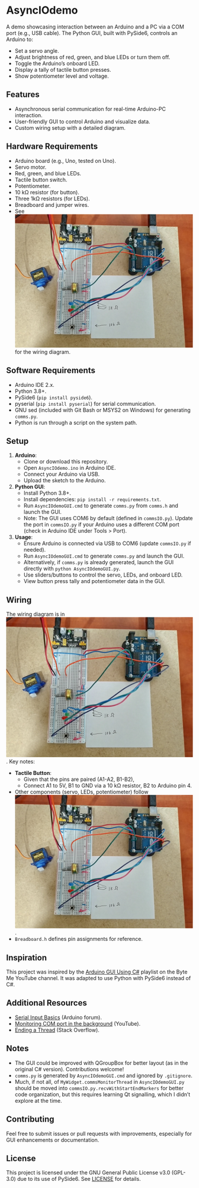 # AsyncIOdemo
A demo showcasing interaction between an Arduino and a PC via a COM port (e.g., USB cable). The Python GUI, built with PySide6, controls an Arduino to:

- Set a servo angle.
- Adjust brightness of red, green, and blue LEDs or turn them off.
- Toggle the Arduino’s onboard LED.
- Display a tally of tactile button presses.
- Show potentiometer level and voltage.

## Features
- Asynchronous serial communication for real-time Arduino-PC interaction.
- User-friendly GUI to control Arduino and visualize data.
- Custom wiring setup with a detailed diagram.

## Hardware Requirements
- Arduino board (e.g., Uno, tested on Uno).
- Servo motor.
- Red, green, and blue LEDs.
- Tactile button switch.
- Potentiometer.
- 10 kΩ resistor (for button).
- Three 1kΩ resistors (for LEDs).
- Breadboard and jumper wires.
- See ![Wiring Diagram](Wiring.jpg "Arduino wiring diagram") for the wiring diagram.

## Software Requirements
- Arduino IDE 2.x.
- Python 3.8+.
- PySide6 (`pip install pyside6`).
- pyserial (`pip install pyserial`) for serial communication.
- GNU sed (included with Git Bash or MSYS2 on Windows) for generating `comms.py`.
- Python is run through a script on the system path.

## Setup
1. **Arduino**:
    - Clone or download this repository.
    - Open `AsyncIOdemo.ino` in Arduino IDE.
    - Connect your Arduino via USB.
    - Upload the sketch to the Arduino.
1. **Python GUI**:
    - Install Python 3.8+.
    - Install dependencies: `pip install -r requirements.txt`.
    - Run `AsyncIOdemoGUI.cmd` to generate `comms.py` from `comms.h` and launch the GUI.
    - Note: The GUI uses COM6 by default (defined in `commsIO.py`). Update the port in `commsIO.py` if your Arduino uses a different COM port (check in Arduino IDE under Tools > Port).
1. **Usage**:
    - Ensure Arduino is connected via USB to COM6 (update `commsIO.py` if needed).
    - Run `AsyncIOdemoGUI.cmd` to generate `comms.py` and launch the GUI.
    - Alternatively, if `comms.py` is already generated, launch the GUI directly with `python AsyncIOdemoGUI.py`.
    - Use sliders/buttons to control the servo, LEDs, and onboard LED.
    - View button press tally and potentiometer data in the GUI.

## Wiring
The wiring diagram is in ![Wiring Diagram](Wiring.jpg "Arduino wiring diagram"). Key notes:

- **Tactile Button**:
    - Given that the pins are paired (A1-A2, B1-B2),
    - Connect A1 to 5V, B1 to GND via a 10 kΩ resistor, B2 to Arduino pin 4.
- Other components (servo, LEDs, potentiometer) follow ![Wiring Diagram](Wiring.jpg "Arduino wiring diagram").
- `Breadboard.h` defines pin assignments for reference.

## Inspiration
This project was inspired by the [Arduino GUI Using C#](https://www.youtube.com/playlist?list=PLDxm-EGn62t7indrQcJGBchHJCJqTWdGP) playlist on the Byte Me YouTube channel. It was adapted to use Python with PySide6 instead of C#.

## Additional Resources
- [Serial Input Basics](https://forum.arduino.cc/t/serial-input-basics-updated/382007) (Arduino forum).
- [Monitoring COM port in the background](https://www.youtube.com/watch?v=HKgk4i8u8nk) (YouTube).
- [Ending a Thread](https://stackoverflow.com/questions/323972/is-there-any-way-to-kill-a-thread) (Stack Overflow).

## Notes
- The GUI could be improved with QGroupBox for better layout (as in the original C# version). Contributions welcome!
- `comms.py` is generated by `AsyncIOdemoGUI.cmd` and ignored by `.gitignore`.
- Much, if not all, of `MyWidget.commsMonitorThread` in `AsyncIOdemoGUI.py` should be moved into `commsIO.py.recvWithStartEndMarkers` for better code organization, but this requires learning Qt signalling, which I didn’t explore at the time.

## Contributing
Feel free to submit issues or pull requests with improvements, especially for GUI enhancements or documentation.

## License
This project is licensed under the GNU General Public License v3.0 (GPL-3.0) due to its use of PySide6. See [LICENSE](LICENSE) for details.